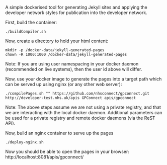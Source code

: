 A simple dockerised tool for generating Jekyll sites and applying the developer network styles for publication into the developer network.

First, build the container:

```
./buildCompiler.sh
```

Now, create a directory to hold your html content:

```
mkdir -p /docker-data/jekyll-generated-pages
chown -R 1000:1000 /docker-data/jekyll-generated-pages
```

Note: If you are using user namespacing in your docker daemon (recommended on live systems), then the user id above will differ.

Now, use your docker image to generate the pages into a target path which can be served up using nginx (or any other web server):

```
./compilePages.sh "" https://github.com/nhsconnect/gpconnect.git http://developer-test.nhs.uk/apis GPConnect apis/gpconnect
```

Note: The above steps assume we are not using a private registry, and that we are interacting with the local docker daemon. Additional parameters can be used for a private registry and remote docker daemons (via the ReST API).

Now, build an nginx container to serve up the pages
```
./deploy-nginx.sh
```

Now you should be able to open the pages in your browser: http://localhost:8081/apis/gpconnect/


